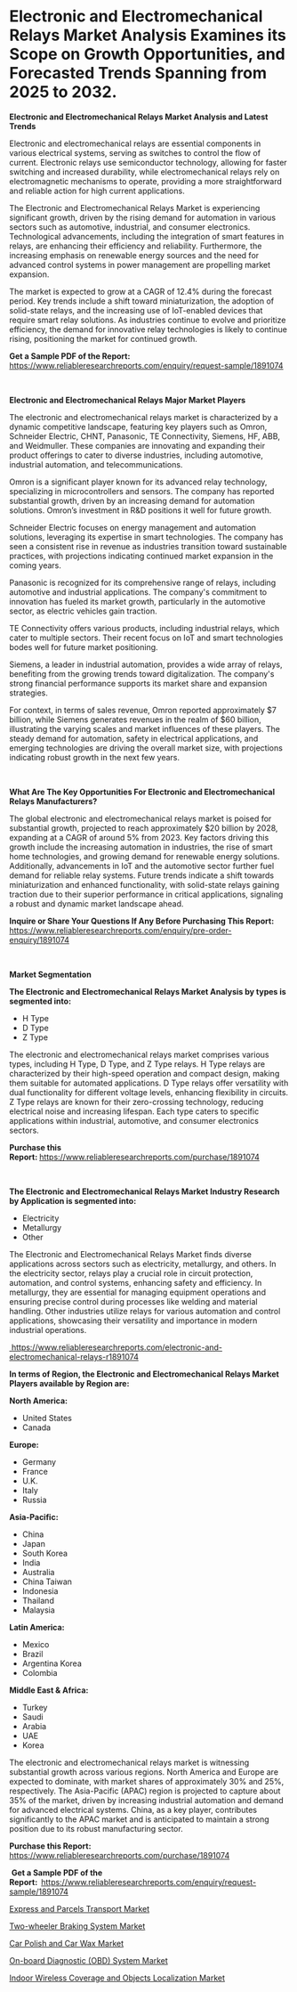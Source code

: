 <p><h1>Electronic and Electromechanical Relays Market Analysis Examines its Scope on Growth Opportunities, and Forecasted Trends Spanning from 2025 to 2032.</h1></p><p><strong>Electronic and Electromechanical Relays Market Analysis and Latest Trends</strong></p>
<p><p>Electronic and electromechanical relays are essential components in various electrical systems, serving as switches to control the flow of current. Electronic relays use semiconductor technology, allowing for faster switching and increased durability, while electromechanical relays rely on electromagnetic mechanisms to operate, providing a more straightforward and reliable action for high current applications. </p><p>The Electronic and Electromechanical Relays Market is experiencing significant growth, driven by the rising demand for automation in various sectors such as automotive, industrial, and consumer electronics. Technological advancements, including the integration of smart features in relays, are enhancing their efficiency and reliability. Furthermore, the increasing emphasis on renewable energy sources and the need for advanced control systems in power management are propelling market expansion.</p><p>The market is expected to grow at a CAGR of 12.4% during the forecast period. Key trends include a shift toward miniaturization, the adoption of solid-state relays, and the increasing use of IoT-enabled devices that require smart relay solutions. As industries continue to evolve and prioritize efficiency, the demand for innovative relay technologies is likely to continue rising, positioning the market for continued growth.</p></p>
<p><strong>Get a Sample PDF of the Report:&nbsp;</strong> <a href="https://www.reliableresearchreports.com/enquiry/request-sample/1891074?utm_campaign=7&utm_medium=2&utm_source=Github&utm_content=ia&utm_term=14012025&utm_id=electronic-and-electromechanical-relays">https://www.reliableresearchreports.com/enquiry/request-sample/1891074</a></p>
<p>&nbsp;</p>
<p><strong>Electronic and Electromechanical Relays Major Market Players</strong></p>
<p><p>The electronic and electromechanical relays market is characterized by a dynamic competitive landscape, featuring key players such as Omron, Schneider Electric, CHNT, Panasonic, TE Connectivity, Siemens, HF, ABB, and Weidmuller. These companies are innovating and expanding their product offerings to cater to diverse industries, including automotive, industrial automation, and telecommunications.</p><p>Omron is a significant player known for its advanced relay technology, specializing in microcontrollers and sensors. The company has reported substantial growth, driven by an increasing demand for automation solutions. Omron’s investment in R&D positions it well for future growth.</p><p>Schneider Electric focuses on energy management and automation solutions, leveraging its expertise in smart technologies. The company has seen a consistent rise in revenue as industries transition toward sustainable practices, with projections indicating continued market expansion in the coming years.</p><p>Panasonic is recognized for its comprehensive range of relays, including automotive and industrial applications. The company's commitment to innovation has fueled its market growth, particularly in the automotive sector, as electric vehicles gain traction.</p><p>TE Connectivity offers various products, including industrial relays, which cater to multiple sectors. Their recent focus on IoT and smart technologies bodes well for future market positioning.</p><p>Siemens, a leader in industrial automation, provides a wide array of relays, benefiting from the growing trends toward digitalization. The company's strong financial performance supports its market share and expansion strategies.</p><p>For context, in terms of sales revenue, Omron reported approximately $7 billion, while Siemens generates revenues in the realm of $60 billion, illustrating the varying scales and market influences of these players. The steady demand for automation, safety in electrical applications, and emerging technologies are driving the overall market size, with projections indicating robust growth in the next few years.</p></p>
<p>&nbsp;</p>
<p><strong>What Are The Key Opportunities For Electronic and Electromechanical Relays Manufacturers?</strong></p>
<p><p>The global electronic and electromechanical relays market is poised for substantial growth, projected to reach approximately $20 billion by 2028, expanding at a CAGR of around 5% from 2023. Key factors driving this growth include the increasing automation in industries, the rise of smart home technologies, and growing demand for renewable energy solutions. Additionally, advancements in IoT and the automotive sector further fuel demand for reliable relay systems. Future trends indicate a shift towards miniaturization and enhanced functionality, with solid-state relays gaining traction due to their superior performance in critical applications, signaling a robust and dynamic market landscape ahead.</p></p>
<p><strong>Inquire or Share Your Questions If Any Before Purchasing This Report:</strong> <a href="https://www.reliableresearchreports.com/enquiry/pre-order-enquiry/1891074?utm_campaign=7&utm_medium=2&utm_source=Github&utm_content=ia&utm_term=14012025&utm_id=electronic-and-electromechanical-relays">https://www.reliableresearchreports.com/enquiry/pre-order-enquiry/1891074</a></p>
<p>&nbsp;</p>
<p><strong>Market Segmentation</strong></p>
<p><strong>The Electronic and Electromechanical Relays Market Analysis by types is segmented into:</strong></p>
<p><ul><li>H Type</li><li>D Type</li><li>Z Type</li></ul></p>
<p><p>The electronic and electromechanical relays market comprises various types, including H Type, D Type, and Z Type relays. H Type relays are characterized by their high-speed operation and compact design, making them suitable for automated applications. D Type relays offer versatility with dual functionality for different voltage levels, enhancing flexibility in circuits. Z Type relays are known for their zero-crossing technology, reducing electrical noise and increasing lifespan. Each type caters to specific applications within industrial, automotive, and consumer electronics sectors.</p></p>
<p><strong>Purchase this Report:&nbsp;</strong><a href="https://www.reliableresearchreports.com/purchase/1891074?utm_campaign=7&utm_medium=2&utm_source=Github&utm_content=ia&utm_term=14012025&utm_id=electronic-and-electromechanical-relays">https://www.reliableresearchreports.com/purchase/1891074</a></p>
<p>&nbsp;</p>
<p><strong>The Electronic and Electromechanical Relays Market Industry Research by Application is segmented into:</strong></p>
<p><ul><li>Electricity</li><li>Metallurgy</li><li>Other</li></ul></p>
<p><p>The Electronic and Electromechanical Relays Market finds diverse applications across sectors such as electricity, metallurgy, and others. In the electricity sector, relays play a crucial role in circuit protection, automation, and control systems, enhancing safety and efficiency. In metallurgy, they are essential for managing equipment operations and ensuring precise control during processes like welding and material handling. Other industries utilize relays for various automation and control applications, showcasing their versatility and importance in modern industrial operations.</p></p>
<p><a href="https://www.reliableresearchreports.com/electronic-and-electromechanical-relays-r1891074?utm_campaign=7&utm_medium=2&utm_source=Github&utm_content=ia&utm_term=14012025&utm_id=electronic-and-electromechanical-relays">&nbsp;https://www.reliableresearchreports.com/electronic-and-electromechanical-relays-r1891074</a></p>
<p><strong>In terms of Region, the Electronic and Electromechanical Relays Market Players available by Region are:</strong></p>
<p>
    <p> <strong> North America: </strong>
        <ul>
            <li>United States</li>
            <li>Canada</li>
        </ul>
        </p> 
    <p> <strong> Europe: </strong>
        <ul>
            <li>Germany</li>
            <li>France</li>
            <li>U.K.</li>
            <li>Italy</li>
            <li>Russia</li>
        </ul>
        </p> 
    <p> <strong> Asia-Pacific: </strong>
        <ul>
            <li>China</li>
            <li>Japan</li>
            <li>South Korea</li>
            <li>India</li>
            <li>Australia</li>
            <li>China Taiwan</li>
            <li>Indonesia</li>
            <li>Thailand</li>
            <li>Malaysia</li>
        </ul>
        </p> 
    <p> <strong> Latin America: </strong>
        <ul>
            <li>Mexico</li>
            <li>Brazil</li>
            <li>Argentina Korea</li>
            <li>Colombia</li>
        </ul>
        </p> 
    <p> <strong> Middle East & Africa: </strong>
        <ul>
            <li>Turkey</li>
            <li>Saudi</li>
            <li>Arabia</li>
            <li>UAE</li>
            <li>Korea</li>
        </ul>
    </p>
    </p>
<p><p>The electronic and electromechanical relays market is witnessing substantial growth across various regions. North America and Europe are expected to dominate, with market shares of approximately 30% and 25%, respectively. The Asia-Pacific (APAC) region is projected to capture about 35% of the market, driven by increasing industrial automation and demand for advanced electrical systems. China, as a key player, contributes significantly to the APAC market and is anticipated to maintain a strong position due to its robust manufacturing sector.</p></p>
<p><strong>Purchase this Report: </strong><a href="https://www.reliableresearchreports.com/purchase/1891074?utm_campaign=7&utm_medium=2&utm_source=Github&utm_content=ia&utm_term=14012025&utm_id=electronic-and-electromechanical-relays">https://www.reliableresearchreports.com/purchase/1891074</a></p>
<p>&nbsp;<strong>Get a Sample PDF of the Report:&nbsp;&nbsp;</strong><a href="https://www.reliableresearchreports.com/enquiry/request-sample/1891074?utm_campaign=7&utm_medium=2&utm_source=Github&utm_content=ia&utm_term=14012025&utm_id=electronic-and-electromechanical-relays">https://www.reliableresearchreports.com/enquiry/request-sample/1891074</a></p>
<p><strong></strong></p>
<p><p><a href="https://github.com/ilonaenterline65/Market-Research-Report-List-1/blob/main/express-and-parcels-transport-market.md?utm_campaign=7&utm_medium=2&utm_source=Github&utm_content=ia&utm_term=14012025&utm_id=electronic-and-electromechanical-relays">Express and Parcels Transport Market</a></p><p><a href="https://github.com/Krish2023na/Market-Research-Report-List-7/blob/main/two-wheeler-braking-system-market.md?utm_campaign=7&utm_medium=2&utm_source=Github&utm_content=ia&utm_term=14012025&utm_id=electronic-and-electromechanical-relays">Two-wheeler Braking System Market</a></p><p><a href="https://github.com/bmorecock/Market-Research-Report-List-5/blob/main/car-polish-and-car-wax-market.md?utm_campaign=7&utm_medium=2&utm_source=Github&utm_content=ia&utm_term=14012025&utm_id=electronic-and-electromechanical-relays">Car Polish and Car Wax Market</a></p><p><a href="https://github.com/AshrafKhan865/Market-Research-Report-List-1/blob/main/on-board-diagnostic-obd-system-market.md?utm_campaign=7&utm_medium=2&utm_source=Github&utm_content=ia&utm_term=14012025&utm_id=electronic-and-electromechanical-relays">On-board Diagnostic (OBD) System Market</a></p><p><a href="https://github.com/gullattedenna/Market-Research-Report-List-1/blob/main/indoor-wireless-coverage-and-objects-localization-market.md?utm_campaign=7&utm_medium=2&utm_source=Github&utm_content=ia&utm_term=14012025&utm_id=electronic-and-electromechanical-relays">Indoor Wireless Coverage and Objects Localization Market</a></p></p>